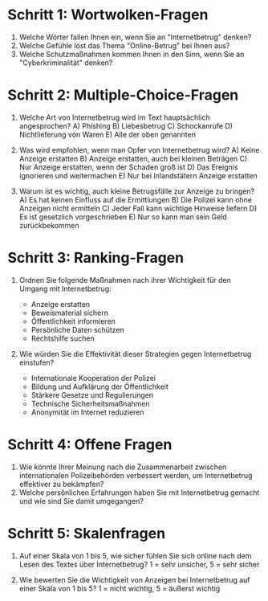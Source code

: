 # Schritt 1: Wortwolken-Fragen
1. Welche Wörter fallen Ihnen ein, wenn Sie an "Internetbetrug" denken?
2. Welche Gefühle löst das Thema "Online-Betrug" bei Ihnen aus?
3. Welche Schutzmaßnahmen kommen Ihnen in den Sinn, wenn Sie an "Cyberkriminalität" denken?

# Schritt 2: Multiple-Choice-Fragen
1. Welche Art von Internetbetrug wird im Text hauptsächlich angesprochen?
   A) Phishing
   B) Liebesbetrug
   C) Schockanrufe
   D) Nichtlieferung von Waren
   E) Alle der oben genannten

2. Was wird empfohlen, wenn man Opfer von Internetbetrug wird?
   A) Keine Anzeige erstatten
   B) Anzeige erstatten, auch bei kleinen Beträgen
   C) Nur Anzeige erstatten, wenn der Schaden groß ist
   D) Das Ereignis ignorieren und weitermachen
   E) Nur bei Inlandstätern Anzeige erstatten

3. Warum ist es wichtig, auch kleine Betrugsfälle zur Anzeige zu bringen?
   A) Es hat keinen Einfluss auf die Ermittlungen
   B) Die Polizei kann ohne Anzeigen nicht ermitteln
   C) Jeder Fall kann wichtige Hinweise liefern
   D) Es ist gesetzlich vorgeschrieben
   E) Nur so kann man sein Geld zurückbekommen

# Schritt 3: Ranking-Fragen
1. Ordnen Sie folgende Maßnahmen nach ihrer Wichtigkeit für den Umgang mit Internetbetrug:
   - Anzeige erstatten
   - Beweismaterial sichern
   - Öffentlichkeit informieren
   - Persönliche Daten schützen
   - Rechtshilfe suchen

2. Wie würden Sie die Effektivität dieser Strategien gegen Internetbetrug einstufen?
   - Internationale Kooperation der Polizei
   - Bildung und Aufklärung der Öffentlichkeit
   - Stärkere Gesetze und Regulierungen
   - Technische Sicherheitsmaßnahmen
   - Anonymität im Internet reduzieren

# Schritt 4: Offene Fragen
1. Wie könnte Ihrer Meinung nach die Zusammenarbeit zwischen internationalen Polizeibehörden verbessert werden, um Internetbetrug effektiver zu bekämpfen?
2. Welche persönlichen Erfahrungen haben Sie mit Internetbetrug gemacht und wie sind Sie damit umgegangen?

# Schritt 5: Skalenfragen
1. Auf einer Skala von 1 bis 5, wie sicher fühlen Sie sich online nach dem Lesen des Textes über Internetbetrug?
   1 = sehr unsicher, 5 = sehr sicher

2. Wie bewerten Sie die Wichtigkeit von Anzeigen bei Internetbetrug auf einer Skala von 1 bis 5?
   1 = nicht wichtig, 5 = äußerst wichtig